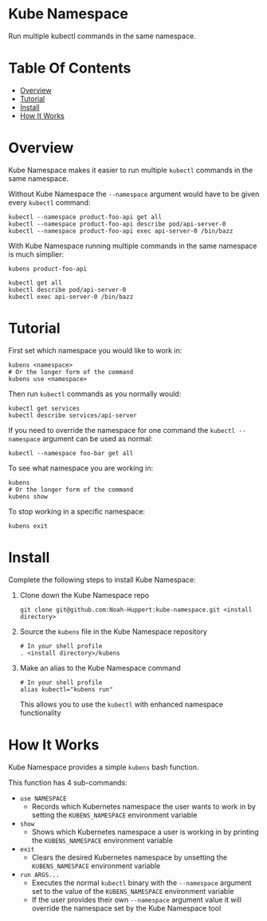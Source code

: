 # Kube Namespace
Run multiple kubectl commands in the same namespace.

# Table Of Contents
- [Overview](#overview)
- [Tutorial](#tutorial)
- [Install](#install)
- [How It Works](#how-it-works)

# Overview
Kube Namespace makes it easier to run multiple `kubectl` commands in the same
namespace.  

Without Kube Namespace the `--namespace` argument would have to be given every `kubectl` command:

```
kubectl --namespace product-foo-api get all
kubectl --namespace product-foo-api describe pod/api-server-0
kubectl --namespace product-foo-api exec api-server-0 /bin/bazz
```

With Kube Namespace running multiple commands in the same namespace is much simplier:

```
kubens product-foo-api

kubectl get all
kubectl describe pod/api-server-0
kubectl exec api-server-0 /bin/bazz
```

# Tutorial
First set which namespace you would like to work in:

```
kubens <namespace>
# Or the longer form of the command
kubens use <namespace>
```

Then run `kubectl` commands as you normally would:

```
kubectl get services
kubectl describe services/api-server
```

If you need to override the namespace for one command the `kubectl --namespace` 
argument can be used as normal:

```
kubectl --namespace foo-bar get all
```

To see what namespace you are working in:

```
kubens
# Or the longer form of the command
kubens show
```

To stop working in a specific namespace:

```
kubens exit
```

# Install
Complete the following steps to install Kube Namespace:

1. Clone down the Kube Namespace repo
   ```
   git clone git@github.com:Noah-Huppert:kube-namespace.git <install directory>
   ```
2. Source the `kubens` file in the Kube Namespace repository
   ```
   # In your shell profile
   . <install directory>/kubens
   ```
3. Make an alias to the Kube Namespace command
   ```
   # In your shell profile
   alias kubectl="kubens run"
   ```
   This allows you to use the `kubectl` with enhanced namespace functionality

# How It Works
Kube Namespace provides a simple `kubens` bash function.  

This function has 4 sub-commands:

- `use NAMESPACE`
	- Records which Kubernetes namespace the user wants to work in by 
	  setting the `KUBENS_NAMESPACE` environment variable
- `show`
	- Shows which Kubernetes namespace a user is working in by printing the 
	  `KUBENS_NAMESPACE` environment variable
- `exit`
	- Clears the desired Kubernetes namespace by unsetting the 
	  `KUBENS_NAMESPACE` environment variable
- `run ARGS...`
	- Executes the normal `kubectl` binary with the `--namespace` argument 
	  set to the value of the `KUBENS_NAMESPACE` environment variable
	- If the user provides their own `--namespace` argument value it will 
	  override the namespace set by the Kube Namespace tool
